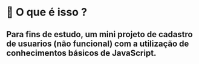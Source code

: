 <h1> 📌 O que é isso ? </h1>

<h2> Para fins de estudo, um mini projeto de cadastro de usuarios (não funcional) com a utilização de conhecimentos básicos de JavaScript.</h2
